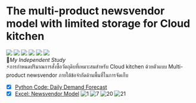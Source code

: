 # The multi-product newsvendor model with limited storage for Cloud kitchen  <BR/> 
![](https://img.shields.io/badge/Tableau-Prep-lightblue)
![](https://img.shields.io/badge/python-statsmodels-yellow)
![](https://img.shields.io/badge/python-PMDARIMA-yellow)
![](https://img.shields.io/badge/python-PROPHET-yellow)
![](https://img.shields.io/badge/python-XGBOOST-yellow)
![](https://img.shields.io/badge/Excel-Solver-brightgreen)<br /> 
🌱*My Independent Study*
<BR/>⚡การกำหนดปริมาณการสั่งซื้อวัตถุดิบที่เหมาะสมสำหรับ Cloud kitchen ด้วยตัวแบบ 
Multi-product newsvendor ภายใต้ข้อจำกัดด้านพื้นที่ในการจัดเก็บ

 - [x] [Python Code: Daily Demand Forecast](https://github.com/Namwaa/The-multi-product-newsvendor-model-with-limited-storage-for-Cloud-kitchen/blob/main/FC_AllMenu.ipynb)
 - [x] [Excel: Newsvendor Model](https://github.com/Namwaa/The-multi-product-newsvendor-model-with-limited-storage-for-Cloud-kitchen/blob/main/newsvendor_cal.xlsx)
 ![1](https://user-images.githubusercontent.com/90306227/183287677-659ecfa1-0005-411d-a126-3ce2dcf6a365.png)
![7](https://user-images.githubusercontent.com/90306227/183287710-1a874128-189c-4144-bdd2-7848a771f102.png)
![20](https://user-images.githubusercontent.com/90306227/183287733-02f74442-6f22-430c-b452-83b35635d48f.png)
![21](https://user-images.githubusercontent.com/90306227/183287763-5f691ab9-3554-4f81-b0f4-cf61295997e9.png)
